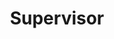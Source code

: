 ---
title: Supervisor
description: Client/server system that allows its users to monitor and control a number of processes on UNIX-like operating systems.
redirect_to:
  - /documentation/supervisor/introduction.html
---